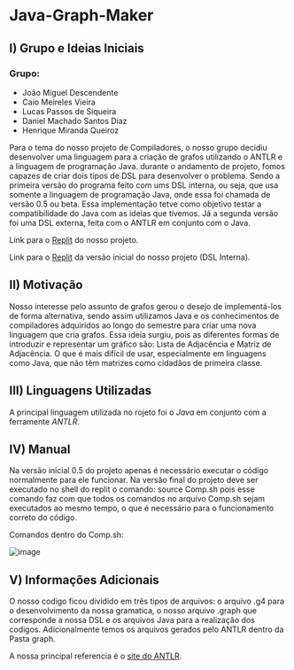 # Java-Graph-Maker

## I) Grupo e Ideias Iniciais

### Grupo:
* João Miguel Descendente
* Caio Meireles Vieira
* Lucas Passos de Siqueira
* Daniel Machado Santos Diaz 
* Henrique Miranda Queiroz

Para o tema do nosso projeto de Compiladores, o nosso grupo decidiu desenvolver uma linguagem para a criação de grafos utilizando o ANTLR e a linguagem de programação Java. durante o andamento de projeto, fomos capazes de criar dois tipos de DSL para desenvolver o problema. Sendo a primeira versão do programa feito com ums DSL interna, ou seja, que usa somente a linguagem de programação Java, onde essa foi chamada de versão 0.5 ou beta. Essa implementação tetve como objetivo testar a compatibilidade do Java com as ideias que tivemos. Já a segunda versão foi uma DSL externa, feita com o ANTLR em conjunto com o Java. 

Link para o [Replit](https://replit.com/join/sqqioaudzv-caiovieira2) do nosso projeto.

Link para o [Replit](https://replit.com/@CaioVieira2/Projeto-de-DSL-Interno) da versão inicial do nosso projeto (DSL Interna).

## II) Motivação

Nosso interesse pelo assunto de grafos gerou o desejo de implementá-los de forma alternativa, sendo assim utilizamos Java e os conhecimentos de compiladores adquiridos ao longo do semestre para criar uma nova linguagem que cria grafos. Essa ideia surgiu, pois as diferentes formas de introduzir e representar um gráfico são: Lista de Adjacência e Matriz de Adjacência. O que é mais difícil de usar, especialmente em linguagens como Java, que não têm matrizes como cidadãos de primeira classe.

## III) Linguagens Utilizadas

A principal linguagem utilizada no rojeto foi o *Java* em conjunto com a ferramente *ANTLR*. 

## IV) Manual

Na versão inicial 0.5 do projeto apenas é necessário executar o código normalmente para ele funcionar. Na versão final do projeto deve ser executado no shell do replit o comando: source Comp.sh pois esse comando faz com que todos os comandos no arquivo Comp.sh sejam executados ao mesmo tempo, o que é necessário para o funcionamento correto do código.

Comandos dentro do Comp.sh:

![image](https://user-images.githubusercontent.com/33666609/148286044-f88d2e29-4cbe-4921-adf7-162aab933393.png)


## V) Informações Adicionais

O nosso codigo ficou dividido em três tipos de arquivos: o arquivo .g4 para o desenvolvimento da nossa gramatica, o nosso arquivo .graph que corresponde a nossa DSL e os arquivos Java para a realização dos codigos. Adicionalmente temos os arquivos gerados pelo ANTLR dentro da Pasta graph.

A nossa principal referencia é o [site do ANTLR](https://www.antlr.org/).
